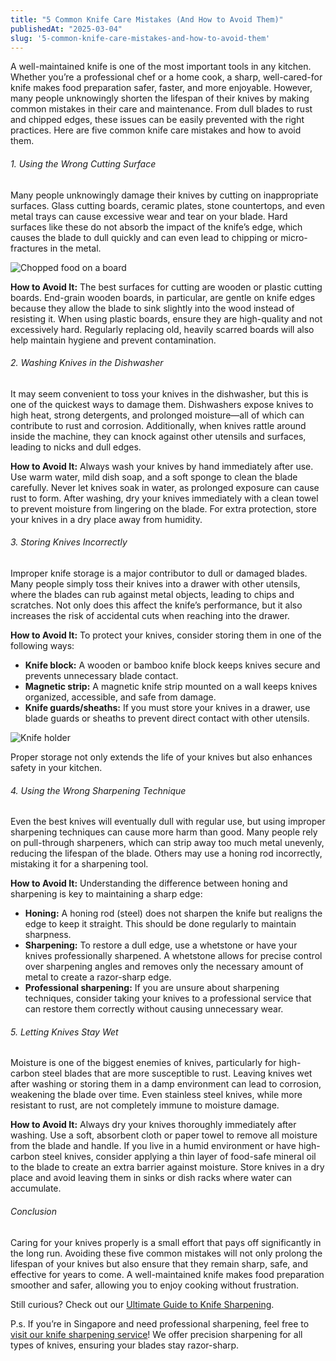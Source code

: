 ```yaml
---
title: "5 Common Knife Care Mistakes (And How to Avoid Them)"
publishedAt: "2025-03-04"
slug: '5-common-knife-care-mistakes-and-how-to-avoid-them'
---
```


A well-maintained knife is one of the most important tools in any kitchen. Whether you’re a professional chef or a home cook, a sharp, well-cared-for knife makes food preparation safer, faster, and more enjoyable. However, many people unknowingly shorten the lifespan of their knives by making common mistakes in their care and maintenance. From dull blades to rust and chipped edges, these issues can be easily prevented with the right practices. Here are five common knife care mistakes and how to avoid them.

###### 1. Using the Wrong Cutting Surface

Many people unknowingly damage their knives by cutting on inappropriate surfaces. Glass cutting boards, ceramic plates, stone countertops, and even metal trays can cause excessive wear and tear on your blade. Hard surfaces like these do not absorb the impact of the knife’s edge, which causes the blade to dull quickly and can even lead to chipping or micro-fractures in the metal.

![Chopped food on a board](/blog/knife_board.webp)

**How to Avoid It:**
The best surfaces for cutting are wooden or plastic cutting boards. End-grain wooden boards, in particular, are gentle on knife edges because they allow the blade to sink slightly into the wood instead of resisting it. When using plastic boards, ensure they are high-quality and not excessively hard. Regularly replacing old, heavily scarred boards will also help maintain hygiene and prevent contamination.

###### 2. Washing Knives in the Dishwasher

It may seem convenient to toss your knives in the dishwasher, but this is one of the quickest ways to damage them. Dishwashers expose knives to high heat, strong detergents, and prolonged moisture—all of which can contribute to rust and corrosion. Additionally, when knives rattle around inside the machine, they can knock against other utensils and surfaces, leading to nicks and dull edges.

**How to Avoid It:**
Always wash your knives by hand immediately after use. Use warm water, mild dish soap, and a soft sponge to clean the blade carefully. Never let knives soak in water, as prolonged exposure can cause rust to form. After washing, dry your knives immediately with a clean towel to prevent moisture from lingering on the blade. For extra protection, store your knives in a dry place away from humidity.

###### 3. Storing Knives Incorrectly

Improper knife storage is a major contributor to dull or damaged blades. Many people simply toss their knives into a drawer with other utensils, where the blades can rub against metal objects, leading to chips and scratches. Not only does this affect the knife’s performance, but it also increases the risk of accidental cuts when reaching into the drawer.

**How to Avoid It:**
To protect your knives, consider storing them in one of the following ways:

- **Knife block:** A wooden or bamboo knife block keeps knives secure and prevents unnecessary blade contact.
- **Magnetic strip:** A magnetic knife strip mounted on a wall keeps knives organized, accessible, and safe from damage.
- **Knife guards/sheaths:** If you must store your knives in a drawer, use blade guards or sheaths to prevent direct contact with other utensils.

![Knife holder](/blog/knife_holder.webp)

Proper storage not only extends the life of your knives but also enhances safety in your kitchen.

###### 4. Using the Wrong Sharpening Technique

Even the best knives will eventually dull with regular use, but using improper sharpening techniques can cause more harm than good. Many people rely on pull-through sharpeners, which can strip away too much metal unevenly, reducing the lifespan of the blade. Others may use a honing rod incorrectly, mistaking it for a sharpening tool.

**How to Avoid It:**
Understanding the difference between honing and sharpening is key to maintaining a sharp edge:

- **Honing:** A honing rod (steel) does not sharpen the knife but realigns the edge to keep it straight. This should be done regularly to maintain sharpness.
- **Sharpening:** To restore a dull edge, use a whetstone or have your knives professionally sharpened. A whetstone allows for precise control over sharpening angles and removes only the necessary amount of metal to create a razor-sharp edge.
- **Professional sharpening:** If you are unsure about sharpening techniques, consider taking your knives to a professional service that can restore them correctly without causing unnecessary wear.

###### 5. Letting Knives Stay Wet

Moisture is one of the biggest enemies of knives, particularly for high-carbon steel blades that are more susceptible to rust. Leaving knives wet after washing or storing them in a damp environment can lead to corrosion, weakening the blade over time. Even stainless steel knives, while more resistant to rust, are not completely immune to moisture damage.

**How to Avoid It:**
Always dry your knives thoroughly immediately after washing. Use a soft, absorbent cloth or paper towel to remove all moisture from the blade and handle. If you live in a humid environment or have high-carbon steel knives, consider applying a thin layer of food-safe mineral oil to the blade to create an extra barrier against moisture. Store knives in a dry place and avoid leaving them in sinks or dish racks where water can accumulate.

###### Conclusion

Caring for your knives properly is a small effort that pays off significantly in the long run. Avoiding these five common mistakes will not only prolong the lifespan of your knives but also ensure that they remain sharp, safe, and effective for years to come. A well-maintained knife makes food preparation smoother and safer, allowing you to enjoy cooking without frustration.

Still curious? Check out our [Ultimate Guide to Knife Sharpening](/blog/the-ultimate-guide-to-knife-sharpening-everything-you-need-to-know).

P.s. If you’re in Singapore and need professional sharpening, feel free to [visit our knife sharpening service](/)! We offer precision sharpening for all types of knives, ensuring your blades stay razor-sharp.